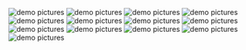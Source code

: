 
![demo pictures ](screenshots/register.png) ![demo pictures ](screenshots/login.png) ![demo pictures ](screenshots/sports.png) ![demo pictures ](screenshots/sport_add.png) ![demo pictures ](screenshots/news.png) ![demo pictures ](screenshots/news_add.png) ![demo pictures ](screenshots/events.png) ![demo pictures ](screenshots/event_add.png) ![demo pictures ](screenshots/athlete.png) ![demo pictures ](screenshots/athele_add.png) ![demo pictures ](<screenshots/historical archives.png>) ![demo pictures ](<screenshots/historical archives add.png>) ![demo pictures ](screenshots/about_me.png)